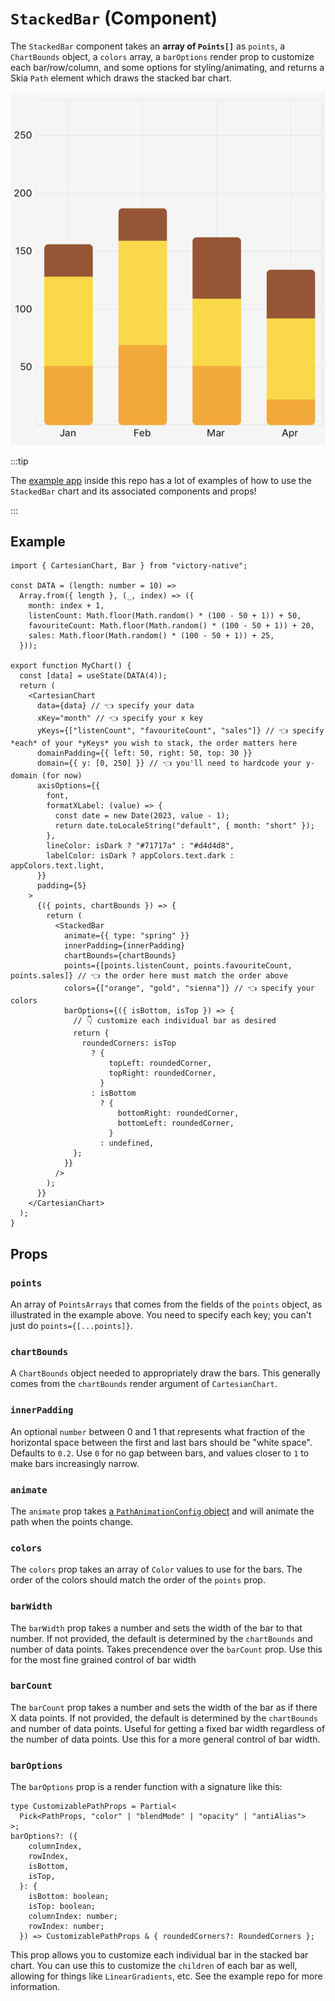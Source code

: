 # `StackedBar` (Component)

The `StackedBar` component takes an **array of `Points[]`** as `points`, a `ChartBounds` object, a `colors` array, a `barOptions` render prop to customize each bar/row/column, and some options for styling/animating, and returns a Skia `Path` element which draws the stacked bar chart.

<div className="w-96 mx-auto rounded-md overflow-hidden">

![Example output of a stacked bar chart](../../assets/stacked-bar-preview.png)

</div>

:::tip

The [example app](https://github.com/FormidableLabs/victory-native-xl/tree/main/example) inside this repo has a lot of examples of how to use the `StackedBar` chart and its associated components and props!

:::

## Example

```tsx
import { CartesianChart, Bar } from "victory-native";

const DATA = (length: number = 10) =>
  Array.from({ length }, (_, index) => ({
    month: index + 1,
    listenCount: Math.floor(Math.random() * (100 - 50 + 1)) + 50,
    favouriteCount: Math.floor(Math.random() * (100 - 50 + 1)) + 20,
    sales: Math.floor(Math.random() * (100 - 50 + 1)) + 25,
  }));

export function MyChart() {
  const [data] = useState(DATA(4));
  return (
    <CartesianChart
      data={data} // 👈 specify your data
      xKey="month" // 👈 specify your x key
      yKeys={["listenCount", "favouriteCount", "sales"]} // 👈 specify *each* of your *yKeys* you wish to stack, the order matters here
      domainPadding={{ left: 50, right: 50, top: 30 }}
      domain={{ y: [0, 250] }} // 👈 you'll need to hardcode your y-domain (for now)
      axisOptions={{
        font,
        formatXLabel: (value) => {
          const date = new Date(2023, value - 1);
          return date.toLocaleString("default", { month: "short" });
        },
        lineColor: isDark ? "#71717a" : "#d4d4d8",
        labelColor: isDark ? appColors.text.dark : appColors.text.light,
      }}
      padding={5}
    >
      {({ points, chartBounds }) => {
        return (
          <StackedBar
            animate={{ type: "spring" }}
            innerPadding={innerPadding}
            chartBounds={chartBounds}
            points={[points.listenCount, points.favouriteCount, points.sales]} // 👈 the order here must match the order above
            colors={["orange", "gold", "sienna"]} // 👈 specify your colors
            barOptions={({ isBottom, isTop }) => {
              // 👇 customize each individual bar as desired
              return {
                roundedCorners: isTop
                  ? {
                      topLeft: roundedCorner,
                      topRight: roundedCorner,
                    }
                  : isBottom
                    ? {
                        bottomRight: roundedCorner,
                        bottomLeft: roundedCorner,
                      }
                    : undefined,
              };
            }}
          />
        );
      }}
    </CartesianChart>
  );
}
```

## Props

### `points`

An array of `PointsArrays` that comes from the fields of the `points` object, as illustrated in the example above. You need to specify each key; you can't just do `points={[...points]}`.

### `chartBounds`

A `ChartBounds` object needed to appropriately draw the bars. This generally comes from the `chartBounds` render argument of `CartesianChart`.

### `innerPadding`

An optional `number` between 0 and 1 that represents what fraction of the horizontal space between the first and last bars should be "white space". Defaults to `0.2`. Use `0` for no gap between bars, and values closer to `1` to make bars increasingly narrow.

### `animate`

The `animate` prop takes [a `PathAnimationConfig` object](../../animated-paths.md#animconfig) and will animate the path when the points change.

### `colors`

The `colors` prop takes an array of `Color` values to use for the bars. The order of the colors should match the order of the `points` prop.

### `barWidth`

The `barWidth` prop takes a number and sets the width of the bar to that number. If not provided, the default is determined by the `chartBounds` and number of data points. Takes precendence over the `barCount` prop. Use this for the most fine grained control of bar width

### `barCount`

The `barCount` prop takes a number and sets the width of the bar as if there X data points. If not provided, the default is determined by the `chartBounds` and number of data points. Useful for getting a fixed bar width regardless of the number of data points. Use this for a more general control of bar width.

### `barOptions`

The `barOptions` prop is a render function with a signature like this:

```tsx
type CustomizablePathProps = Partial<
  Pick<PathProps, "color" | "blendMode" | "opacity" | "antiAlias">
>;
barOptions?: ({
    columnIndex,
    rowIndex,
    isBottom,
    isTop,
  }: {
    isBottom: boolean;
    isTop: boolean;
    columnIndex: number;
    rowIndex: number;
  }) => CustomizablePathProps & { roundedCorners?: RoundedCorners };
```

This prop allows you to customize each individual bar in the stacked bar chart. You can use this to customize the `children` of each bar as well, allowing for things like `LinearGradients`, etc. See the example repo for more information.
